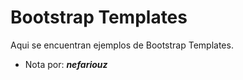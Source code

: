 # Bootstrap Templates

Aqui se encuentran ejemplos de Bootstrap Templates.

- Nota por: **_nefariouz_**